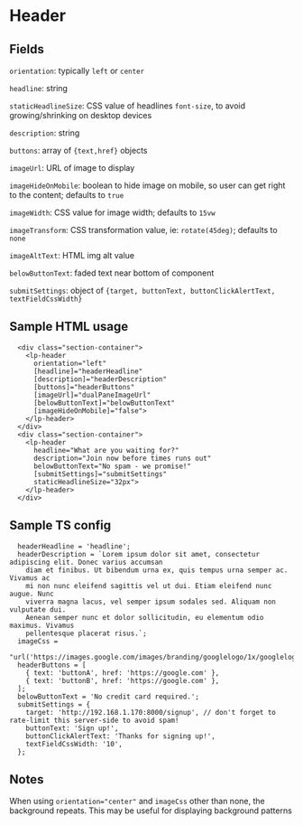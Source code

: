 # Header

## Fields

`orientation`: typically `left` or `center`

`headline`: string

`staticHeadlineSize`: CSS value of headlines `font-size`, to avoid growing/shrinking on desktop devices

`description`: string

`buttons`: array of `{text,href}` objects

`imageUrl`: URL of image to display

`imageHideOnMobile`: boolean to hide image on mobile, so user can get right to the content; defaults to `true`

`imageWidth`: CSS value for image width; defaults to `15vw`

`imageTransform`: CSS transformation value, ie: `rotate(45deg)`; defaults to `none`

`imageAltText`: HTML img alt value

`belowButtonText`: faded text near bottom of component

`submitSettings`: object of `{target, buttonText, buttonClickAlertText, textFieldCssWidth}`

## Sample HTML usage

```
  <div class="section-container">
    <lp-header
      orientation="left"
      [headline]="headerHeadline"
      [description]="headerDescription"
      [buttons]="headerButtons"
      [imageUrl]="dualPaneImageUrl"
      [belowButtonText]="belowButtonText"
      [imageHideOnMobile]="false">
    </lp-header>
  </div>
  <div class="section-container">
    <lp-header
      headline="What are you waiting for?"
      description="Join now before times runs out"
      belowButtonText="No spam - we promise!"
      [submitSettings]="submitSettings"
      staticHeadlineSize="32px">
    </lp-header>
  </div>
```

## Sample TS config

```
  headerHeadline = 'headline';
  headerDescription = `Lorem ipsum dolor sit amet, consectetur adipiscing elit. Donec varius accumsan
    diam et finibus. Ut bibendum urna ex, quis tempus urna semper ac. Vivamus ac
    mi non nunc eleifend sagittis vel ut dui. Etiam eleifend nunc augue. Nunc
    viverra magna lacus, vel semper ipsum sodales sed. Aliquam non vulputate dui.
    Aenean semper nunc et dolor sollicitudin, eu elementum odio maximus. Vivamus
    pellentesque placerat risus.`;
  imageCss =
    "url('https://images.google.com/images/branding/googlelogo/1x/googlelogo_color_272x92dp.png')";
  headerButtons = [
    { text: 'buttonA', href: 'https://google.com' },
    { text: 'buttonB', href: 'https://google.com' },
  ];
  belowButtonText = 'No credit card required.';
  submitSettings = {
    target: 'http://192.168.1.170:8000/signup', // don't forget to rate-limit this server-side to avoid spam!
    buttonText: 'Sign up!',
    buttonClickAlertText: 'Thanks for signing up!',
    textFieldCssWidth: '10',
  };
```

## Notes

When using `orientation="center"` and `imageCss` other than none, the background repeats. This may be useful for displaying background patterns
